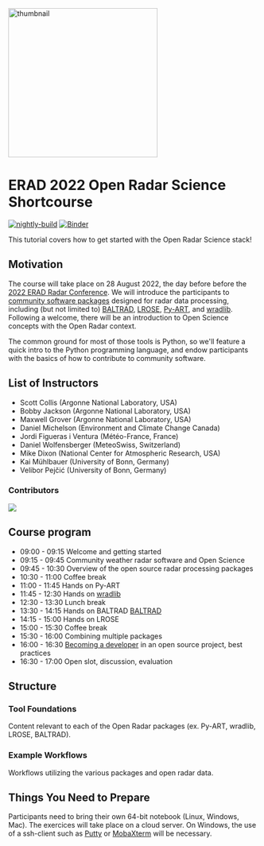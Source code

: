 <img src="https://upload.wikimedia.org/wikipedia/commons/thumb/5/52/Norman_Doppler_Radar_-_NOAA.jpg/640px-Norman_Doppler_Radar_-_NOAA.jpg" alt="thumbnail" width="300"/>

# ERAD 2022 Open Radar Science Shortcourse

[![nightly-build](https://github.com/openradar/erad2022/actions/workflows/nightly-build.yaml/badge.svg)](https://github.com/openradar/erad2022/actions/workflows/nightly-build.yaml)
[![Binder](https://binder-staging.2i2c.cloud/badge_logo.svg)](https://binder-staging.2i2c.cloud/v2/gh/openradar/erad2022/main?labpath=notebooks)

This tutorial covers how to get started with the Open Radar Science stack!

## Motivation

The course will take place on 28 August 2022, the day before before the [2022 ERAD Radar Conference](https://www.erad2022.ch/). We will introduce the participants to [community software packages](http://openradarscience.org) designed for radar data processing, including (but not limited to) [BALTRAD](https://github.com/baltrad), [LROSE](http://lrose.net/), [Py-ART](http://arm-doe.github.io/pyart/), and [wradlib](https://wradlib.org). Following a welcome, there will be an introduction to Open Science concepts with the Open Radar context.

The common ground for most of those tools is Python, so we'll feature a quick intro to the Python programming language, and endow participants with the basics of how to contribute to community software. 

## List of Instructors
* Scott Collis (Argonne National Laboratory, USA)
* Bobby Jackson (Argonne National Laboratory, USA)
* Maxwell Grover (Argonne National Laboratory, USA)
* Daniel Michelson (Environment and Climate Change Canada)
* Jordi Figueras i Ventura (Météo-France, France)
* Daniel Wolfensberger (MeteoSwiss, Switzerland)
* Mike Dixon (National Center for Atmospheric Research, USA)
* Kai Mühlbauer (University of Bonn, Germany)
* Velibor Pejčić (University of Bonn, Germany)

### Contributors

<a href="https://github.com/openradar/erad2022/graphs/contributors">
  <img src="https://contrib.rocks/image?repo=openradar/erad2022" />
</a>

## Course program
* 09:00 - 09:15 Welcome and getting started
* 09:15 - 09:45 Community weather radar software and Open Science
* 09:45 - 10:30 Overview of the open source radar processing packages
* 10:30 - 11:00 Coffee break
* 11:00 - 11:45 Hands on Py-ART
* 11:45 - 12:30 Hands on [wradlib](wradlib/README.md)
* 12:30 - 13:30 Lunch break
* 13:30 - 14:15 Hands on BALTRAD [BALTRAD](baltrad/README.md)
* 14:15 - 15:00 Hands on LROSE
* 15:00 - 15:30 Coffee break
* 15:30 - 16:00 Combining multiple packages
* 16:00 - 16:30 [Becoming a developer](package-development/README.md) in an open source project, best practices
* 16:30 - 17:00 Open slot, discussion, evaluation

## Structure

### Tool Foundations
Content relevant to each of the Open Radar packages (ex. Py-ART, wradlib, LROSE, BALTRAD).

### Example Workflows
Workflows utilizing the various packages and open radar data.

## Things You Need to Prepare
Participants need to bring their own 64-bit notebook (Linux, Windows, Mac).  The exercices will take place on a cloud server. On Windows, the use of a ssh-client such as [Putty](https://www.putty.org/) or [MobaXterm](https://mobaxterm.mobatek.net/) will be necessary. 

